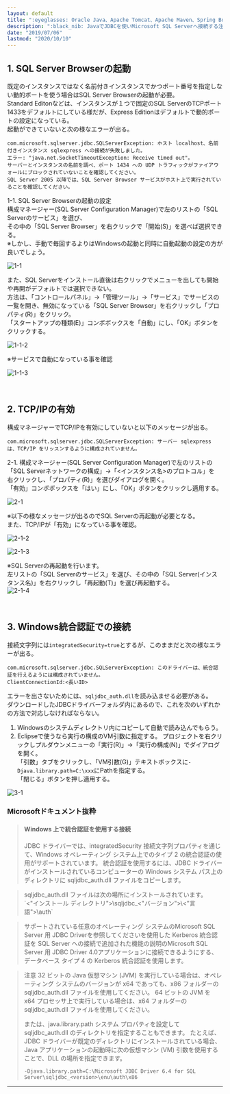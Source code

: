 ```yaml
---
layout: default
title: ":eyeglasses: Oracle Java、Apache Tomcat、Apache Maven、Spring Boot"
description: ":black_nib: JavaでJDBCを使いMicrosoft SQL Serverへ接続する注意点"
date: "2019/07/06"
lastmod: "2020/10/10"
---
```


## 1. SQL Server Browserの起動

既定のインスタンスではなく名前付きインスタンスでかつポート番号を指定しない動的ポートを使う場合はSQL Server Browserの起動が必要。  
Standard Editonなどは、インスタンスが１つで固定のSQL ServerのTCPポート1433をデフォルトにしている様だが、Express Editionはデフォルトで動的ポートの設定になっている。  
起動ができていないと次の様なエラーが出る。 

    com.microsoft.sqlserver.jdbc.SQLServerException: ホスト localhost、名前付きインスタンス sqlexpress への接続が失敗しました。
    エラー: "java.net.SocketTimeoutException: Receive timed out"。
    サーバーとインスタンスの名前を調べ、ポート 1434 への UDP トラフィックがファイアウォールにブロックされていないことを確認してください。
    SQL Server 2005 以降では、SQL Server Browser サービスがホスト上で実行されていることを確認してください。

1-1. SQL Server Browserの起動の設定  
構成マネージャー(SQL Server Configuration Manager)で左のリストの「SQL Serverのサービス」を選び、  
その中の「SQL Server Browser」を右クリックで「開始(S)」を選べば選択できる。  
※しかし、手動で毎回するよりはWindowsの起動と同時に自動起動の設定の方が良いでしょう。  

![1-1](JdbcSqlSvr/JdbcSqlSvr0.png)

また、SQL Serverをインストール直後は右クリックでメニューを出しても開始や再開がデフォルトでは選択できない。  
方法は、「コントロールパネル」→「管理ツール」→「サービス」でサービスの一覧を開き、無効になっている「SQL Server Browser」を右クリックし「プロパティ(R)」をクリック。  
「スタートアップの種類(E)」コンボボックスを「自動」にし、「OK」ボタンをクリックする。  

![1-1-2](JdbcSqlSvr/JdbcSqlSvr1.png)

※サービスで自動になっている事を確認  

![1-1-3](JdbcSqlSvr/JdbcSqlSvr2.png)

<br />

## 2. TCP/IPの有効

構成マネージャーでTCP/IPを有効にしていないと以下のメッセージが出る。  

```:エラーメッセージ
com.microsoft.sqlserver.jdbc.SQLServerException: サーバー sqlexpress は、TCP/IP をリッスンするように構成されていません。
```

2-1. 構成マネージャー(SQL Server Configuration Manager)で左のリストの「SQL Serverネットワークの構成」→「&lt;インスタンス名>のプロトコル」を  
右クリックし、「プロパティ(R)」を選びダイアログを開く。  
「有効」コンボボックスを「はい」にし、「OK」ボタンをクリックし適用する。   

![2-1](JdbcSqlSvr/JdbcSqlSvr3.png)

※以下の様なメッセージが出るのでSQL Serverの再起動が必要となる。  
また、TCP/IPが「有効」になっている事を確認。  

![2-1-2](JdbcSqlSvr/JdbcSqlSvr4.png)

![2-1-3](JdbcSqlSvr/JdbcSqlSvr5.png)

※SQL Serverの再起動を行います。  
左リストの「SQL Serverのサービス」を選び、その中の「SQL Server(インスタンス名)」を右クリックし「再起動(T)」を選び再起動する。  
![2-1-4](JdbcSqlSvr/JdbcSqlSvr6.png)

<br />

## 3. Windows統合認証での接続

接続文字列には`integratedSecurity=true`とするが、このままだと次の様なエラーが出る。  

```:エラーメッセージ
com.microsoft.sqlserver.jdbc.SQLServerException: このドライバーは、統合認証を行えるようには構成されていません。
ClientConnectionId:<長いID>
```

エラーを出さないためには、`sqljdbc_auth.dll`を読み込ませる必要がある。  
ダウンロードしたJDBCドライバーフォルダ内にあるので、これを次のいずれかの方法で対応しなければならない。    

1.  Windowsのシステムディレクトリ内にコピーして自動で読み込んでもらう。  
2.  Eclipseで使うなら実行の構成のVM引数に指定する。
    プロジェクトを右クリックしプルダウンメニューの「実行(R)」→「実行の構成(N)」でダイアログを開く。  
    「引数」タブをクリックし、「VM引数(G)」テキストボックスに`-Djava.library.path=C:\xxx`にPathを指定する。  
    「閉じる」ボタンを押し適用する。  

![3-1](JdbcSqlSvr/JdbcSqlSvr7.png)

### **Microsoftドキュメント抜粋**

> #### Windows 上で統合認証を使用する接続
>
> JDBC ドライバーでは、integratedSecurity 接続文字列プロパティを通じて、Windows オペレーティング システム上でのタイプ 2 の統合認証の使用がサポートされています。 統合認証を使用するには、JDBC ドライバーがインストールされているコンピューターの Windows システム パス上のディレクトリに sqljdbc_auth.dll ファイルをコピーします。  

> sqljdbc_auth.dll ファイルは次の場所にインストールされています。  
> \`&lt;"インストール ディレクトリ">\\sqljdbc_&lt;"バージョン">\\&lt;"言語">\\auth\`  

> サポートされている任意のオペレーティング システムのMicrosoft SQL Server 用 JDBC Driverを参照してくださいを使用した Kerberos 統合認証を SQL Server への接続で追加された機能の説明のMicrosoft SQL Server 用 JDBC Driver 4.0アプリケーションに接続できるようにする、データベース タイプ 4 の Kerberos 統合認証を使用します。  

> 注意
> 32 ビットの Java 仮想マシン (JVM) を実行している場合は、オペレーティング システムのバージョンが x64 であっても、x86 フォルダーの sqljdbc_auth.dll ファイルを使用してください。 64 ビットの JVM を x64 プロセッサ上で実行している場合は、x64 フォルダーの sqljdbc_auth.dll ファイルを使用してください。  
>
> または、java.library.path システム プロパティを設定して sqljdbc_auth.dll のディレクトリを指定することもできます。 たとえば、JDBC ドライバーが既定のディレクトリにインストールされている場合、Java アプリケーションの起動時に次の仮想マシン (VM) 引数を使用することで、DLL の場所を指定できます。  
>
> `-Djava.library.path=C:\Microsoft JDBC Driver 6.4 for SQL Server\sqljdbc_<version>\enu\auth\x86`  

* * *